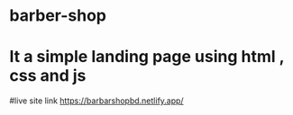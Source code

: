 # barber-shop
# It a simple landing page using html , css and js

#live site link https://barbarshopbd.netlify.app/
